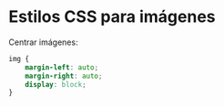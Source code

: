 # Estilos CSS para imágenes

Centrar imágenes:

```css
img {
    margin-left: auto;
    margin-right: auto;
    display: block;
}
```